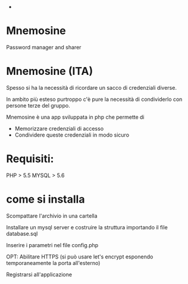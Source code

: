 *
# Mnemosine
Password manager and sharer




# Mnemosine (ITA)


Spesso si ha la necessità di ricordare un sacco di credenziali diverse.

In ambito più esteso purtroppo c'è pure la necessità di condividerlo con persone terze del gruppo.

Mnemosine è una app sviluppata in php che permette di 

- Memorizzare credenziali di accesso
- Condividere queste credenziali in modo sicuro


# Requisiti:

PHP > 5.5
MYSQL > 5.6


# come si installa

Scompattare l'archivio in una cartella

Installare un mysql server e costruire la struttura importando il file database.sql

Inserire i parametri nel file config.php

OPT: Abilitare HTTPS (si può usare let's encrypt esponendo temporaneamente la porta all'esterno)

Registrarsi all'applicazione





